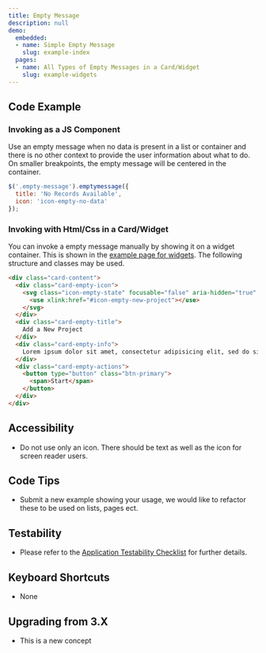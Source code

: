 ```yaml
---
title: Empty Message
description: null
demo:
  embedded:
  - name: Simple Empty Message
    slug: example-index
  pages:
  - name: All Types of Empty Messages in a Card/Widget
    slug: example-widgets
---
```


## Code Example

### Invoking as a JS Component

Use an empty message when no data is present in a list or container and there is no other context to provide the user information about what to do. On smaller breakpoints, the empty message will be centered in the container.

```javascript
$('.empty-message').emptymessage({
  title: 'No Records Available',
  icon: 'icon-empty-no-data'
});
```

### Invoking with Html/Css in a Card/Widget

You can invoke a empty message manually by showing it on a widget container. This is shown in the [example page for widgets](https://design.infor.com/code/ids-enterprise/latest/demo/emptymessage/example-widgets?font=source-sans). The following structure and classes may be used.

```html
<div class="card-content">
  <div class="card-empty-icon">
    <svg class="icon-empty-state" focusable="false" aria-hidden="true" role="presentation">
      <use xlink:href="#icon-empty-new-project"></use>
    </svg>
  </div>
  <div class="card-empty-title">
    Add a New Project
  </div>
  <div class="card-empty-info">
    Lorem ipsum dolor sit amet, consectetur adipisicing elit, sed do siusmod temp.
  </div>
  <div class="card-empty-actions">
    <button type="button" class="btn-primary">
      <span>Start</span>
    </button>
  </div>
</div>
```

## Accessibility

- Do not use only an icon. There should be text as well as the icon for screen reader users.

## Code Tips

- Submit a new example showing your usage, we would like to refactor these to be used on lists, pages ect.

## Testability

- Please refer to the [Application Testability Checklist](https://design.infor.com/resources/application-testability-checklist) for further details.

## Keyboard Shortcuts

- None

## Upgrading from 3.X

- This is a new concept
